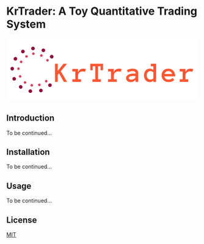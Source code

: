 # KrTrader: A Toy Quantitative Trading System
![](../assets/logo.png)

## Introduction

To be continued...

## Installation

To be continued...

## Usage

To be continued...

## License

[MIT](https://choosealicense.com/licenses/mit/)